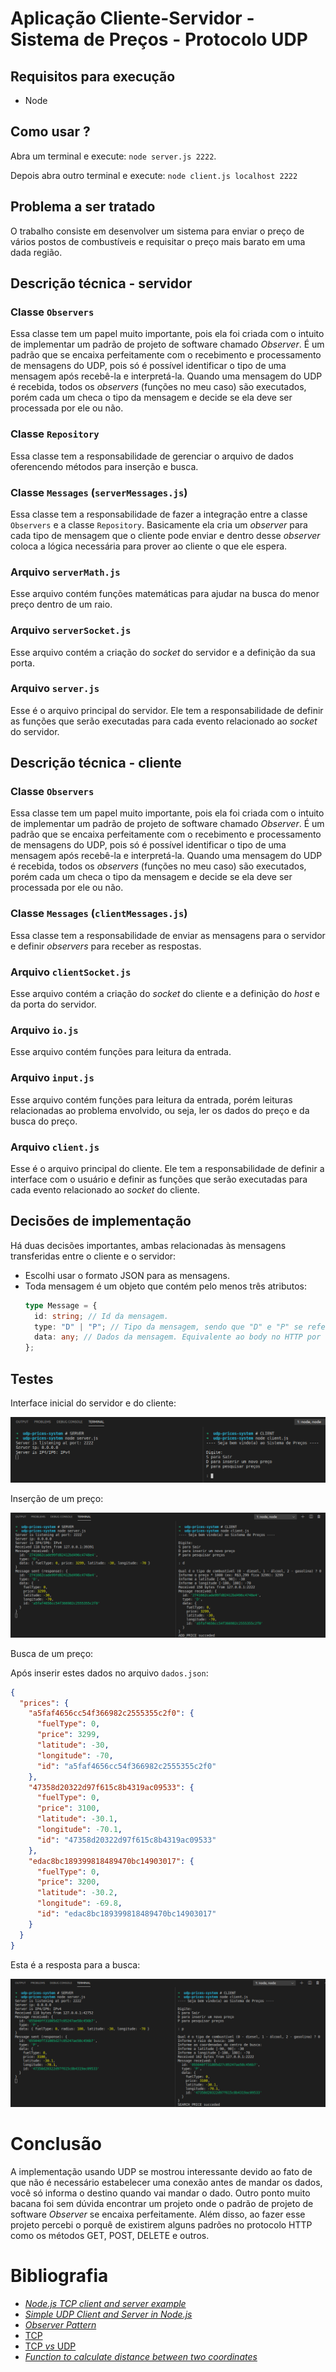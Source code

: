 # Aplicação Cliente-Servidor - Sistema de Preços - Protocolo UDP

## Requisitos para execução

- Node

## Como usar ?

Abra um terminal e execute: `node server.js 2222`.

Depois abra outro terminal e execute: `node client.js localhost 2222`

## Problema a ser tratado

O trabalho consiste em desenvolver um sistema para enviar o preço de vários postos de combustíveis e requisitar o preço mais barato em uma dada região.

## Descrição técnica - servidor

### Classe `Observers`

Essa classe tem um papel muito importante, pois ela foi criada com o intuito de implementar um padrão de projeto de software chamado _Observer_. É um padrão que se encaixa perfeitamente com o recebimento e processamento de mensagens do UDP, pois só é possível identificar o tipo de uma mensagem após recebê-la e interpretá-la. Quando uma mensagem do UDP é recebida, todos os _observers_ (funções no meu caso) são executados, porém cada um checa o tipo da mensagem e decide se ela deve ser processada por ele ou não.

### Classe `Repository`

Essa classe tem a responsabilidade de gerenciar o arquivo de dados oferencendo métodos para inserção e busca.

### Classe `Messages` (`serverMessages.js`)

Essa classe tem a responsabilidade de fazer a integração entre a classe `Observers` e a classe `Repository`. Basicamente ela cria um _observer_ para cada tipo de mensagem que o cliente pode enviar e dentro desse _observer_ coloca a lógica necessária para prover ao cliente o que ele espera.

### Arquivo `serverMath.js`

Esse arquivo contém funções matemáticas para ajudar na busca do menor preço dentro de um raio.

### Arquivo `serverSocket.js`

Esse arquivo contém a criação do _socket_ do servidor e a definição da sua porta.

### Arquivo `server.js`

Esse é o arquivo principal do servidor. Ele tem a responsabilidade de definir as funções que serão executadas para cada evento relacionado ao _socket_ do servidor.

## Descrição técnica - cliente

### Classe `Observers`

Essa classe tem um papel muito importante, pois ela foi criada com o intuito de implementar um padrão de projeto de software chamado _Observer_. É um padrão que se encaixa perfeitamente com o recebimento e processamento de mensagens do UDP, pois só é possível identificar o tipo de uma mensagem após recebê-la e interpretá-la. Quando uma mensagem do UDP é recebida, todos os _observers_ (funções no meu caso) são executados, porém cada um checa o tipo da mensagem e decide se ela deve ser processada por ele ou não.

### Classe `Messages` (`clientMessages.js`)

Essa classe tem a responsabilidade de enviar as mensagens para o servidor e definir _observers_ para receber as respostas.

### Arquivo `clientSocket.js`

Esse arquivo contém a criação do _socket_ do cliente e a definição do _host_ e da porta do servidor.

### Arquivo `io.js`

Esse arquivo contém funções para leitura da entrada.

### Arquivo `input.js`

Esse arquivo contém funções para leitura da entrada, porém leituras relacionadas ao problema envolvido, ou seja, ler os dados do preço e da busca do preço.

### Arquivo `client.js`

Esse é o arquivo principal do cliente. Ele tem a responsabilidade de definir a interface com o usuário e definir as funções que serão executadas para cada evento relacionado ao _socket_ do cliente.

## Decisões de implementação

Há duas decisões importantes, ambas relacionadas às mensagens transferidas entre o cliente e o servidor:

- Escolhi usar o formato JSON para as mensagens.
- Toda mensagem é um objeto que contém pelo menos três atributos:
  ```ts
  type Message = {
    id: string; // Id da mensagem.
    type: "D" | "P"; // Tipo da mensagem, sendo que "D" e "P" se referem a inserção e busca de um preço.
    data: any; // Dados da mensagem. Equivalente ao body no HTTP por exemplo.
  };
  ```

## Testes

Interface inicial do servidor e do cliente:

<img alt="server and cliente - initial interface" src="./initial-interface.png"></img>

Inserção de um preço:

<img alt="client - price insertion" src="./price-insertion.png"></img>

Busca de um preço:

Após inserir estes dados no arquivo `dados.json`:

```json
{
  "prices": {
    "a5faf4656cc54f366982c2555355c2f0": {
      "fuelType": 0,
      "price": 3299,
      "latitude": -30,
      "longitude": -70,
      "id": "a5faf4656cc54f366982c2555355c2f0"
    },
    "47358d20322d97f615c8b4319ac09533": {
      "fuelType": 0,
      "price": 3100,
      "latitude": -30.1,
      "longitude": -70.1,
      "id": "47358d20322d97f615c8b4319ac09533"
    },
    "edac8bc189399818489470bc14903017": {
      "fuelType": 0,
      "price": 3200,
      "latitude": -30.2,
      "longitude": -69.8,
      "id": "edac8bc189399818489470bc14903017"
    }
  }
}
```

Esta é a resposta para a busca:

<img alt="client - price search" src="./price-search.png"></img>

# Conclusão

A implementação usando UDP se mostrou interessante devido ao fato de que não é necessário estabelecer uma conexão antes de mandar os dados, você só informa o destino quando vai mandar o dado. Outro ponto muito bacana foi sem dúvida encontrar um projeto onde o padrão de projeto de software _Observer_ se encaixa perfeitamente. Além disso, ao fazer esse projeto percebi o porquê de existirem alguns padrões no protocolo HTTP como os métodos GET, POST, DELETE e outros.

# Bibliografia

- [_Node.js TCP client and server example_](https://gist.github.com/tedmiston/5935757)
- [_Simple UDP Client and Server in Node.js_](https://gist.github.com/sid24rane/6e6698e93360f2694e310dd347a2e2eb)
- [_Observer Pattern_](https://pt.wikipedia.org/wiki/Observer)
- [TCP](https://pt.wikipedia.org/wiki/Transmission_Control_Protocol)
- [TCP _vs_ UDP](https://pt.stackoverflow.com/questions/221860/o-que-%C3%A9-tcp-e-udp-qual-a-diferen%C3%A7a-entre-os-dois-protocolos#:~:text=O%20TCP%20preza%20pela%20confiabilidade,o%20envio%20direto%20de%20dados.)
- [_Function to calculate distance between two coordinates_](https://stackoverflow.com/questions/18883601/function-to-calculate-distance-between-two-coordinates)
